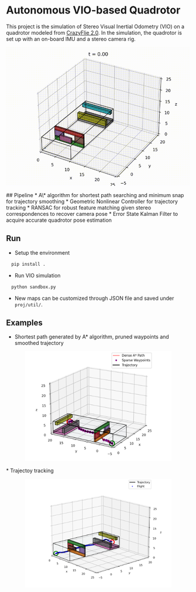 # Autonomous VIO-based Quadrotor
This project is the simulation of Stereo Visual Inertial Odometry (VIO) on a quadrotor modeled from [CrazyFlie 2.0](https://www.bitcraze.io/products/old-products/crazyflie-2-0/). In the simulation, the quadrotor is set up with an on-board IMU and a stereo camera rig. 
<p align="center">
  <img src="proj/img/test_window.gif" width="600">
</p>
## Pipeline
* A\* algorithm for shortest path searching and minimum snap for trajectory smoothing
* Geometric Nonlinear Controller for trajectory tracking 
* RANSAC for robust feature matching given stereo correspondences to recover camera pose 
* Error State Kalman Filter to acquire accurate quadrotor pose estimation

## Run
* Setup the environment
```bash
  pip install .
```

* Run VIO simulation

```bash
  python sandbox.py
```

* New maps can be customized through JSON file and saved under ``proj/util/``. 

## Examples
* Shortest path generated by A\* algorithm, pruned waypoints and smoothed trajectory
<p align="center">
  <img src="proj/img/test_window_waypoints_traj.png" width="400">
</p>
* Trajectoy tracking
<p align="center">
  <img src="proj/img/test_window_3D_Path.png" width="400">
</p>
